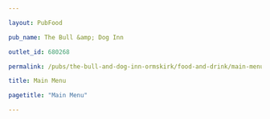 ```yaml
---

layout: PubFood

pub_name: The Bull &amp; Dog Inn

outlet_id: 680268

permalink: /pubs/the-bull-and-dog-inn-ormskirk/food-and-drink/main-menu

title: Main Menu

pagetitle: "Main Menu"

---
```


